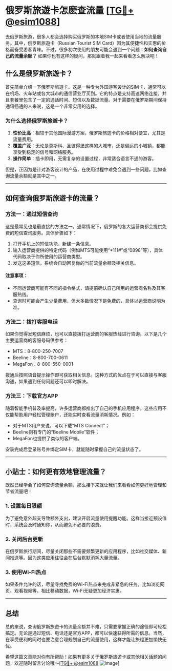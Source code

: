 # 俄罗斯旅遊卡怎麽查流量 [[TG💪+ @esim1088](https://t.me/s/esim1088)]

去俄罗斯旅游，很多人都会选择购买俄罗斯的本地SIM卡或者使用当地的流量服务。其中，俄罗斯旅遊卡（Russian Tourist SIM Card）因为其便捷性和实惠的价格而备受游客青睐。不过，很多初次使用的朋友可能会遇到一个问题：**如何查询自己的流量余额？** 如果你也有这样的疑问，那就跟着我一起来看看怎么解决吧！

## 什么是俄罗斯旅遊卡？

首先简单介绍一下俄罗斯旅遊卡。这是一种专为外国游客设计的SIM卡，通常可以在机场、火车站或各大城市的通信营业厅买到。它的特点是支持高速网络连接，并且套餐里包含了一定的通话时间、短信以及数据流量。对于需要在俄罗斯期间保持通讯畅通的人来说，这是一个非常实用的选择。

### 为什么选择俄罗斯旅遊卡？
1. **性价比高**：相较于其他国际漫游方案，俄罗斯旅遊卡的价格相对便宜，尤其是流量费用。
2. **覆盖广泛**：无论是莫斯科、圣彼得堡这样的大城市，还是偏远的小城镇，都能享受到稳定的信号和网络服务。
3. **操作简单**：插卡即用，无需复杂的设置过程，非常适合语言不通的游客。

但是，正因为是针对游客设计的产品，在使用过程中难免会遇到一些问题，比如查询流量余额就是其中之一。

---

## 如何查询俄罗斯旅遊卡的流量？

### 方法一：通过短信查询
这是最常见也是最直接的方法之一。通常情况下，俄罗斯的各大运营商都会提供免费的短信查询服务。具体步骤如下：

1. 打开手机上的短信功能，新建一条信息。
2. 输入运营商提供的特定代码（例如MTS可能使用“*111#”或“0898”等），具体代码取决于你所使用的运营商类型。
3. 发送这条短信，系统会自动回复你的当前流量余额及相关信息。

#### 注意事项：
- 不同运营商可能有不同的指令格式，请提前确认自己所用的运营商名称及其客服热线。
- 查询时可能会产生少量费用，但大多数情况下是免费的，具体以运营商说明为准。

### 方法二：拨打客服电话
如果你觉得发短信麻烦，也可以直接拨打运营商的客服热线进行咨询。以下是几个主要运营商的客服号码供参考：
- MTS：8-800-250-7007
- Beeline：8-800-700-0611
- MegaFon：8-800-550-0001

拨通后按照语音提示操作即可获取相关信息。这种方式的优点在于可以直接与客服沟通，如果遇到任何问题还可以即时解决。

### 方法三：下载官方APP
随着智能手机普及率提高，许多运营商都推出了自己的手机应用程序。这些应用不仅能帮助用户轻松管理账户，还能实时查看流量消耗情况。例如：
- 对于MTS用户来说，可以下载“MTS Connect”；
- Beeline则有专门的“Beeline Mobile”软件；
- MegaFon也提供了类似的客户端。

安装完成后登录账号并绑定SIM卡，就能随时掌握自己的流量状态了。

---

## 小贴士：如何更有效地管理流量？

既然已经学会了如何查询流量余额，那么接下来就让我们来看看如何更好地管理和节省流量吧！

### 1. 设置每日限额
为了避免意外超支导致额外支出，建议开启流量使用提醒功能。这样当接近预设值时，系统会及时通知你，从而避免不必要的浪费。

### 2. 关闭后台更新
在俄罗斯旅行期间，尽量关闭那些不需要频繁更新的应用程序，比如社交媒体、新闻推送等。因为这类应用往往会在后台默默消耗大量流量。

### 3. 使用Wi-Fi热点
如果条件允许的话，尽量寻找免费的Wi-Fi热点来完成非紧急的任务，比如浏览网页、观看视频等。相比移动数据，Wi-Fi无疑更加经济实惠。

---

## 总结

总的来说，查询俄罗斯旅遊卡的流量余额并不难，只需要掌握正确的途径即可轻松搞定。无论是通过短信、电话还是官方APP，都可以快速获得所需的信息。当然，在享受便利的同时也要注意合理规划自己的流量使用，这样才能让旅程更加愉快无忧。

希望这篇文章能对你有所帮助！如果有更多关于俄罗斯旅遊卡或其他相关话题的问题，欢迎随时留言讨论哦～[[TG💪+ @esim1088](https://t.me/s/esim1088) ![Image](https://i.postimg.cc/4NQfJmqS/Snipaste-2025-05-13-00-14-12.png)]